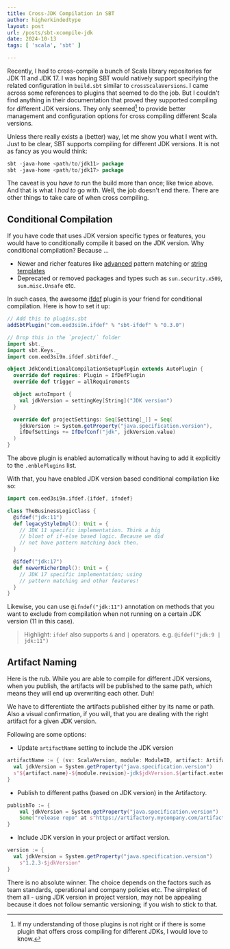```yaml
---
title: Cross-JDK Compilation in SBT
author: higherkindedtype
layout: post
url: /posts/sbt-xcompile-jdk
date: 2024-10-13
tags: [ 'scala', 'sbt' ]

---
```


Recently, I had to cross-compile a bunch of Scala library repositories for JDK 11 and JDK 17. I was hoping SBT would natively support specifying the related configuration in `build.sbt` similar to `crossScalaVersions`.  I came across some references to plugins that seemed to do the job. But I couldn't find anything in their documentation that  proved they supported compiling for different JDK versions. They only seemed[^1] to provide better management and configuration options for cross compiling different Scala versions.

Unless there really exists a (better) way, let me show you what I went with. Just to be clear, SBT supports compiling for different JDK versions. It is not as fancy as you would think:

```scala
sbt -java-home <path/to/jdk11> package
sbt -java-home <path/to/jdk17> package
```

The caveat is you *have to* run the build more than once; like twice above. And that is what I *had to* go with. Well, the job doesn't end there. There are other things to take care of when cross compiling.

## Conditional Compilation

If you have code that uses JDK version specific types or features, you would have to conditionally compile it based on the JDK version. Why conditional compilation? Because ...

- Newer and richer features like [advanced](https://openjdk.org/jeps/441) pattern matching or [string templates](https://openjdk.org/jeps/430)
- Deprecated or removed packages and types such as `sun.security.x509`, `sun.misc.Unsafe` etc.

In such cases, the awesome [ifdef](https://github.com/eed3si9n/ifdef) plugin is your friend for conditional compilation. Here is how to set it up:

```scala
// Add this to plugins.sbt
addSbtPlugin("com.eed3si9n.ifdef" % "sbt-ifdef" % "0.3.0")
```

```scala
// Drop this in the `project/` folder
import sbt._
import sbt.Keys._
import com.eed3si9n.ifdef.sbtifdef._

object JdkConditionalCompilationSetupPlugin extends AutoPlugin {
  override def requires: Plugin = IfDefPlugin
  override def trigger = allRequirements

  object autoImport {
    val jdkVersion = settingKey[String]("JDK version")
  }

  override def projectSettings: Seq[Setting[_]] = Seq(
    jdkVersion := System.getProperty("java.specification.version"),
    ifDefSettings += IfDefConf("jdk", jdkVersion.value)
  )
}
```

The above plugin is enabled automatically without having to add it explicitly to the `.enblePlugins` list.

With that, you have enabled JDK version based conditional compilation like so:

```scala
import com.eed3si9n.ifdef.{ifdef, ifndef}

class TheBusinessLogicClass {
  @ifdef("jdk:11")
  def legacyStyleImpl(): Unit = {
    // JDK 11 specific implementation. Think a big
    // bloat of if-else based logic. Because we did
    // not have pattern matching back then.
  }

  @ifdef("jdk:17")
  def newerRicherImpl(): Unit = {
    // JDK 17 specific implementation; using
    // pattern matching and other features!
  }
}
```

Likewise, you can use `@ifndef("jdk:11")` annotation on methods that you want to exclude from compilation when not running on a certain JDK version (11 in this case).

> Highlight: `ifdef` also supports `&` and `|` operators. e.g. `@ifdef("jdk:9 | jdk:11")`

## Artifact Naming

Here is the rub. While you are able to compile for different JDK versions, when you publish, the artifacts will be published to the same path, which means they will end up overwriting each other. Duh!

We have to differentiate the artifacts published either by its name or path. Also a visual confirmation, if you will, that you are dealing with the right artifact for a given JDK version.

Following are some options:

- Update `artifactName` setting to include the JDK version

```scala
artifactName := { (sv: ScalaVersion, module: ModuleID, artifact: Artifact) =>
  val jdkVersion = System.getProperty("java.specification.version")
  s"${artifact.name}-${module.revision}-jdk$jdkVersion.${artifact.extension}"
}
```

- Publish to different paths (based on JDK version) in the Artifactory.

```scala
publishTo := {
	val jdkVersion = System.getProperty("java.specification.version")
	Some("release repo" at s"https://artifactory.mycompany.com/artifactory/<repo-path>/jdk$jdkVersion")
}
```

- Include JDK version in your project or artifact version.

```scala
version := {
  val jdkVersion = System.getProperty("java.specification.version")
	s"1.2.3-$jdkVersion"
}
```

There is no absolute winner. The choice depends on the factors such as team standards, operational and company policies etc. The simplest of them all - using JDK version in project version, may not be appealing because it does not follow semantic versioning; if you wish to stick to that.

[^1]: If my understanding of those plugins is not right or if there is some plugin that offers cross compiling for different JDKs, I would love to know.
